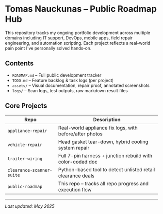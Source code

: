# Tomas Nauckunas – Public Roadmap Hub

This repository tracks my ongoing portfolio development across multiple domains including IT support, DevOps, mobile apps, field repair engineering, and automation scripting. Each project reflects a real-world pain point I've personally solved hands-on.

## Contents

- `ROADMAP.md` – Full public development tracker
- `TODO.md` – Feature backlog & task logs (per project)
- `assets/` – Visual documentation, repair proof, annotated screenshots
- `logs/` – Scan logs, test outputs, raw markdown result files

## Core Projects

| Repo | Description |
|------|-------------|
| `appliance-repair` | Real-world appliance fix logs, with before/after photos |
| `vehicle-repair` | Head gasket tear-down, hybrid cooling system repair |
| `trailer-wiring` | Full 7-pin harness + junction rebuild with color-coded doc |
| `clearance-scanner-suite` | Python-based tool to detect unlisted retail clearance deals |
| `public-roadmap` | This repo – tracks all repo progress and execution flow |

---

_Last updated: May 2025_
